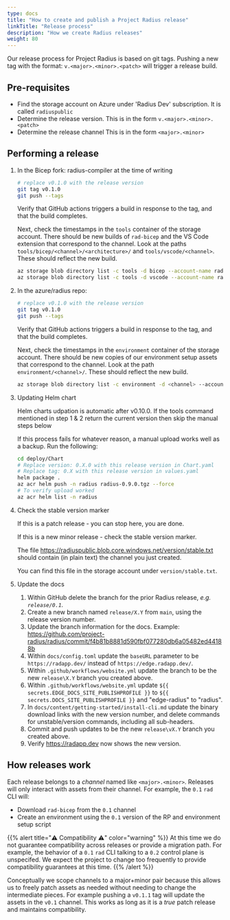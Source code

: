 ```yaml
---
type: docs
title: "How to create and publish a Project Radius release"
linkTitle: "Release process"
description: "How we create Radius releases"
weight: 80
---
```



Our release process for Project Radius is based on git tags. Pushing a new tag with the format: `v.<major>.<minor>.<patch>` will trigger a release build.

## Pre-requisites

- Find the storage account on Azure under 'Radius Dev' subscription. It is called `radiuspublic`
- Determine the release version. This is in the form `v.<major>.<minor>.<patch>`
- Determine the release channel This is in the form `<major>.<minor>`

## Performing a release

1. In the Bicep fork: radius-compiler at the time of writing

   ```bash
   # replace v0.1.0 with the release version
   git tag v0.1.0
   git push --tags
   ```

   Verify that GitHub actions triggers a build in response to the tag, and that the build completes.

   Next, check the timestamps in the `tools` container of the storage account. There should be new builds of `rad-bicep` and the VS Code extension that correspond to the channel. Look at the paths `tools/bicep/<channel>/<architecture>/` and `tools/vscode/<channel>`. These should reflect the new build.

   ```bash
   az storage blob directory list -c tools -d bicep --account-name radiuspublic --output table
   az storage blob directory list -c tools -d vscode --account-name radiuspublic --output table
   ```

2. In the azure/radius repo:

   ```bash
   # replace v0.1.0 with the release version
   git tag v0.1.0
   git push --tags
   ```

   Verify that GitHub actions triggers a build in response to the tag, and that the build completes.

   Next, check the timestamps in the `environment` container of the storage account. There should be new copies of our environment setup assets that correspond to the channel.  Look at the path `environment/<channel>/`. These should reflect the new build.

   ```bash
   az storage blob directory list -c environment -d <channel> --account-name radiuspublic --output table
   ```
3. Updating Helm chart

   Helm charts udpation is automatic after v0.10.0. If the tools command mentioned in step 1 & 2 return the current version then skip the manual steps below

   If this process fails for whatever reason, a manual upload works well as a backup. Run the following:
   ```bash
   cd deploy/Chart
   # Replace version: 0.X.0 with this release version in Chart.yaml
   # Replace tag: 0.X with this release version in values.yaml
   helm package .
   az acr helm push -n radius radius-0.9.0.tgz --force
   # To verify upload worked
   az acr helm list -n radius
   ```

4. Check the stable version marker

   If this is a patch release - you can stop here, you are done.
   
   If this is a new minor release - check the stable version marker.
   
   The file https://radiuspublic.blob.core.windows.net/version/stable.txt should contain (in plain text) the channel you just created.
   
   You can find this file in the storage account under `version/stable.txt`.

5. Update the docs
   
   1. Within GitHub delete the branch for the prior Radius release, *e.g. `release/0.1`*.
   1. Create a new branch named `release/X.Y` from `main`, using the release version number.
   1. Update the branch information for the docs. Example: https://github.com/project-radius/radius/commit/f4b81b8881d590fbf077280db6a05482ed44188b
   1. Within `docs/config.toml` update the `baseURL` parameter  to be `https://radapp.dev/` instead of `https://edge.radapp.dev/`.
   1. Within `.github/workflows/website.yml` update the branch to be the new `release\X.Y` branch you created above.
   1. Within `.github/workflows/website.yml` update `${{ secrets.EDGE_DOCS_SITE_PUBLISHPROFILE }}` to `${{ secrets.DOCS_SITE_PUBLISHPROFILE }}` and "edge-radius" to "radius".
   1. In `docs/content/getting-started/install-cli.md` update the binary download links with the new version number, and delete commands for unstable/version commands, including all sub-headers.
   1. Commit and push updates to be the new `release\vX.Y` branch you created above.
   1. Verify https://radapp.dev now shows the new version.

## How releases work

Each release belongs to a *channel* named like `<major>.<minor>`. Releases will only interact with assets from their channel. For example, the `0.1` `rad` CLI will:

- Download `rad-bicep` from the `0.1` channel
- Create an environment using the `0.1` version of the RP and environment setup script

{{% alert title="⚠️ Compatibility ⚠️" color="warning" %}}
At this time we do not guarantee compatibility across releases or provide a migration path. For example, the behavior of a `0.1` `rad` CLI talking to a `0.2` control plane is unspecifed. We expect the project to change too frequently to provide compatibility guarantees at this time.
{{% /alert %}}

Conceptually we scope channels to a major+minor pair because this allows us to freely patch assets as needed without needing to change the intermediate pieces. For example pushing a `v0.1.1` tag will update the assets in the `v0.1` channel. This works as long as it is a *true* patch release and maintains compatibility.
